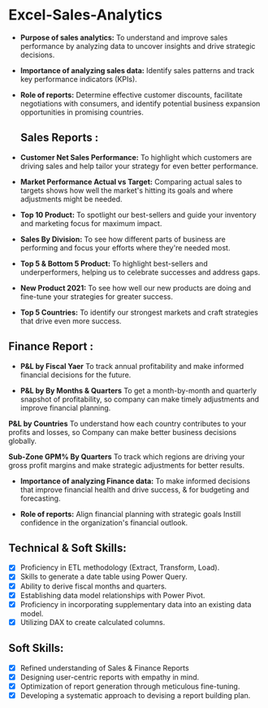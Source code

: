 # Excel-Sales-Analytics


- **Purpose of sales analytics:** To understand and improve sales performance by analyzing data to uncover insights and drive strategic decisions.

- **Importance of analyzing sales data:** Identify sales patterns and track key performance indicators (KPIs).

- **Role of reports:** Determine effective customer discounts, facilitate negotiations with consumers, and identify potential business expansion opportunities in promising countries.

  ## Sales Reports :

- **Customer Net Sales Performance:** To highlight which customers are driving sales and help tailor your strategy for even better performance.

- **Market Performance Actual vs Target:** Comparing actual sales to targets shows how well the market's hitting its goals and where adjustments might be needed.

- **Top 10 Product:** To spotlight our best-sellers and guide your inventory and marketing focus for maximum impact.

- **Sales By Division:** To see how different parts of business are performing and focus your efforts where they're needed most.

- **Top 5 & Bottom 5 Product:** To highlight best-sellers and underperformers, helping us to celebrate successes and address gaps.

- **New Product 2021:** To see how well our new products are doing and fine-tune your strategies for greater success.

- **Top 5 Countries:** To identify our strongest markets and craft strategies that drive even more success.


## Finance Report :

- **P&L by Fiscal Yaer** To track annual profitability and make informed financial decisions for the future.

- **P&L by By Months & Quarters** To get a month-by-month and quarterly snapshot of profitability, so company can make timely adjustments and improve financial planning.
 
**P&L by Countries** To understand how each country contributes to your profits and losses, so Company can make better business decisions globally.

**Sub-Zone GPM% By Quarters** To track which regions are driving your gross profit margins and make strategic adjustments for better results.

- **Importance of analyzing Finance data:** To make informed decisions that improve financial health and drive success, & for budgeting and forecasting.

- **Role of reports:** Align financial planning with strategic goals Instill confidence in the organization's financial outlook.


## Technical & Soft Skills:
- [x]	Proficiency in ETL methodology (Extract, Transform, Load).
- [x]	Skills to generate a date table using Power Query.
- [x]	Ability to derive fiscal months and quarters.
- [x]	Establishing data model relationships with Power Pivot.
- [x]	Proficiency in incorporating supplementary data into an existing data model.
- [x]	Utilizing DAX to create calculated columns.

## Soft Skills:
- [x]	Refined understanding of Sales & Finance Reports
- [x]	Designing user-centric reports with empathy in mind.
- [x]	Optimization of report generation through meticulous fine-tuning.
- [x]	Developing a systematic approach to devising a report building plan.

